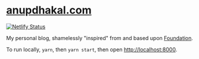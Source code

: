 # [anupdhakal.com](https://anupdhakal.com)

[![Netlify Status](https://api.netlify.com/api/v1/badges/edf1c647-d9e3-4419-ad35-28ad41ef4f78/deploy-status)](https://app.netlify.com/sites/anupdhakal/deploys)

My personal blog, shamelessly "inspired" from and based upon
[Foundation](https://github.com/stackrole/gatsby-starter-foundation).

To run locally, `yarn`, then `yarn start`, then open
[http://localhost:8000](http://localhost:8000).
